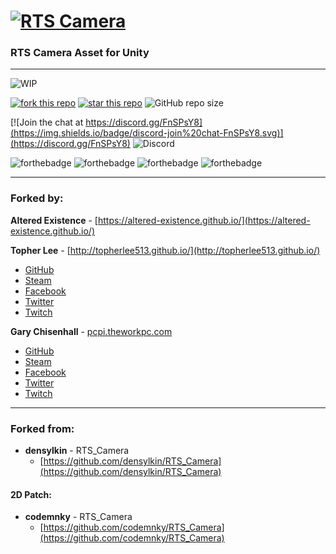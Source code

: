 # [![RTS Camera](Images/RTS_CAM_BANNER.png)](https://github.com/glchisenhall/RTS_Camera)
### RTS Camera Asset for Unity

-----

![WIP](https://camo.githubusercontent.com/96997bf4724da51b7b3bd96d341a0c1efb2b38ab/68747470733a2f2f756e706b672e636f6d2f76767769702f5749502e737667)

[![fork this repo](http://githubbadges.com/fork.svg?user=altered-existence&repo=RTS_Camera&style=default)](https://github.com/altered-existence/RTS_Camera/fork)
[![star this repo](http://githubbadges.com/star.svg?user=altered-existence&repo=RTS_Camera&style=default)](https://github.com/altered-existence/RTS_Camera)
![GitHub repo size](https://img.shields.io/github/repo-size/altered-existence/RTS_Camera.svg)

[![Join the chat at https://discord.gg/FnSPsY8](https://img.shields.io/badge/discord-join%20chat-FnSPsY8.svg)](https://discord.gg/FnSPsY8)
![Discord](https://img.shields.io/discord/356807608256036866.svg)

![forthebadge](https://forthebadge.com/images/badges/built-with-love.svg)
![forthebadge](https://forthebadge.com/images/badges/uses-badges.svg)
![forthebadge](https://forthebadge.com/images/badges/no-ragrets.svg)
![forthebadge](https://forthebadge.com/images/badges/fuck-it-ship-it.svg)

-----
### Forked by:

**Altered Existence** - [https://altered-existence.github.io/](https://altered-existence.github.io/)

**Topher Lee** - [http://topherlee513.github.io/](http://topherlee513.github.io/)
  - [GitHub](https://github.com/TopherLee513)
  - [Steam](https://steamcommunity.com/id/TopherLee513/)
  - [Facebook](https://www.facebook.com/topher.lee.13)
  - [Twitter](https://twitter.com/TopherLee513)
  - [Twitch](https://www.twitch.tv/topherlee513)


**Gary Chisenhall** - [pcpi.theworkpc.com](https://pcpi.theworkpc.com)
  - [GitHub](https://github.com/glchisenhall)
  - [Steam](https://steamcommunity.com/id/gchisenhall/)
  - [Facebook](https://www.facebook.com/garyleechisenhalljr)
  - [Twitter](https://twitter.com/ChisenhallGary)
  - [Twitch](https://www.twitch.tv/sou77e55one)
  -----
### Forked from:
- **densylkin** - RTS_Camera
  - [https://github.com/densylkin/RTS_Camera](https://github.com/densylkin/RTS_Camera)

#### 2D Patch:
  - **codemnky** - RTS_Camera
    - [https://github.com/codemnky/RTS_Camera](https://github.com/codemnky/RTS_Camera)
